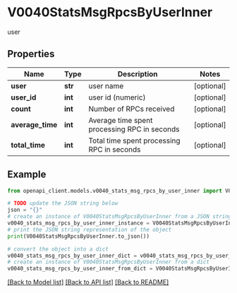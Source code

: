 # V0040StatsMsgRpcsByUserInner

user

## Properties

Name | Type | Description | Notes
------------ | ------------- | ------------- | -------------
**user** | **str** | user name | [optional] 
**user_id** | **int** | user id (numeric) | [optional] 
**count** | **int** | Number of RPCs received | [optional] 
**average_time** | **int** | Average time spent processing RPC in seconds | [optional] 
**total_time** | **int** | Total time spent processing RPC in seconds | [optional] 

## Example

```python
from openapi_client.models.v0040_stats_msg_rpcs_by_user_inner import V0040StatsMsgRpcsByUserInner

# TODO update the JSON string below
json = "{}"
# create an instance of V0040StatsMsgRpcsByUserInner from a JSON string
v0040_stats_msg_rpcs_by_user_inner_instance = V0040StatsMsgRpcsByUserInner.from_json(json)
# print the JSON string representation of the object
print(V0040StatsMsgRpcsByUserInner.to_json())

# convert the object into a dict
v0040_stats_msg_rpcs_by_user_inner_dict = v0040_stats_msg_rpcs_by_user_inner_instance.to_dict()
# create an instance of V0040StatsMsgRpcsByUserInner from a dict
v0040_stats_msg_rpcs_by_user_inner_from_dict = V0040StatsMsgRpcsByUserInner.from_dict(v0040_stats_msg_rpcs_by_user_inner_dict)
```
[[Back to Model list]](../README.md#documentation-for-models) [[Back to API list]](../README.md#documentation-for-api-endpoints) [[Back to README]](../README.md)


